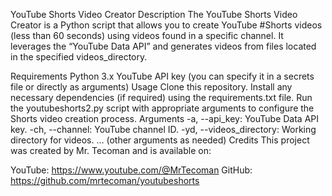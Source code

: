 YouTube Shorts Video Creator
Description
The YouTube Shorts Video Creator is a Python script that allows you to create YouTube #Shorts videos (less than 60 seconds) using videos found in a specific channel. It leverages the “YouTube Data API” and generates videos from files located in the specified videos_directory.

Requirements
Python 3.x
YouTube API key (you can specify it in a secrets file or directly as arguments)
Usage
Clone this repository.
Install any necessary dependencies (if required) using the requirements.txt file.
Run the youtubeshorts2.py script with appropriate arguments to configure the Shorts video creation process.
Arguments
-a, --api_key: YouTube Data API key.
-ch, --channel: YouTube channel ID.
-yd, --videos_directory: Working directory for videos.
… (other arguments as needed)
Credits
This project was created by Mr. Tecoman and is available on:

YouTube: https://www.youtube.com/@MrTecoman
GitHub: https://github.com/mrtecoman/youtubeshorts